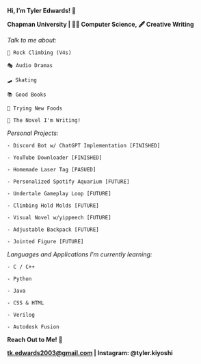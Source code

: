 **Hi, I’m Tyler Edwards! 👋**

**Chapman University | 🧑‍💻 Computer Science, 🖋 Creative Writing**



*Talk to me about:* 

    🧗 Rock Climbing (V4s)
	
    🎭 Audio Dramas
	
    🛹 Skating 
	
    📚 Good Books 
	
    🥘 Trying New Foods
	
    📝 The Novel I'm Writing! 


*Personal Projects:*

    - Discord Bot w/ ChatGPT Implementation [FINISHED] 
	
    - YouTube Downloader [FINISHED] 
	
    - Homemade Laser Tag [PASUED] 
	
    - Personalized Spotify Aquarium [FUTURE] 
	
    - Undertale Gameplay Loop [FUTURE] 
	
    - Climbing Hold Molds [FUTURE] 
	
    - Visual Novel w/yippeech [FUTURE] 
	
    - Adjustable Backpack [FUTURE] 
	
    - Jointed Figure [FUTURE] 


*Languages and Applications I'm currently learning:*

    - C / C++
	
    - Python
	
    - Java 
	
    - CSS & HTML
	
    - Verilog 
	
    - Autodesk Fusion

**Reach Out to Me! 🤝**

**tk.edwards2003@gmail.com | Instagram: @tyler.kiyoshi**
